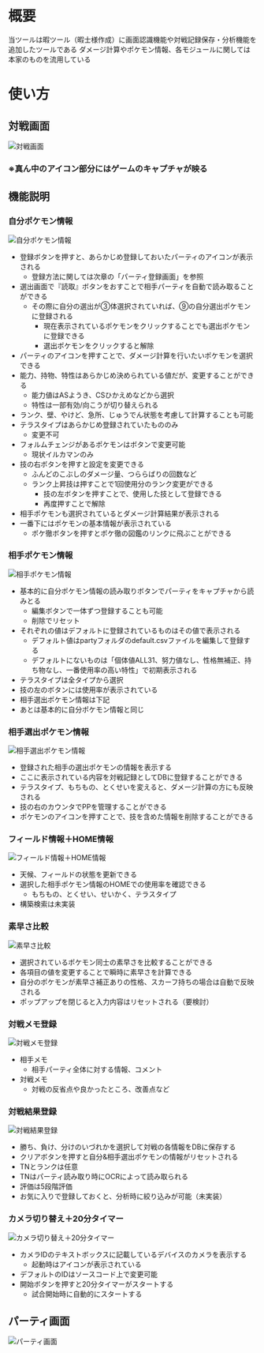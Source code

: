 # 概要

当ツールは暇ツール（暇士様作成）に画面認識機能や対戦記録保存・分析機能を追加したツールである
ダメージ計算やポケモン情報、各モジュールに関しては本家のものを流用している

# 使い方

## 対戦画面

![対戦画面](/image/top-battle.jpg)

### ※真ん中のアイコン部分にはゲームのキャプチャが映る

## 機能説明

### 自分ポケモン情報

![自分ポケモン情報](/image/battle-1.jpg)

- 登録ボタンを押すと、あらかじめ登録しておいたパーティのアイコンが表示される
  - 登録方法に関しては次章の「パーティ登録画面」を参照
- 選出画面で『読取』ボタンをおすことで相手パーティを自動で読み取ることができる
  - その際に自分の選出が③体選択されていれば、⑨の自分選出ポケモンに登録される
    - 現在表示されているポケモンをクリックすることでも選出ポケモンに登録できる
    - 選出ポケモンをクリックすると解除
- パーティのアイコンを押すことで、ダメージ計算を行いたいポケモンを選択できる
- 能力、持物、特性はあらかじめ決められている値だが、変更することができる
  - 能力値はASようき、CSひかえめなどから選択
  - 特性は一部有効/向こうが切り替えられる
- ランク、壁、やけど、急所、じゅうでん状態を考慮して計算することも可能
- テラスタイプはあらかじめ登録されていたもののみ
  - 変更不可
- フォルムチェンジがあるポケモンはボタンで変更可能
  - 現状イルカマンのみ
- 技の右ボタンを押すと設定を変更できる
  - ふんどのこぶしのダメージ量、つららばりの回数など
  - ランク上昇技は押すことで1回使用分のランク変更ができる
    - 技の左ボタンを押すことで、使用した技として登録できる
    - 再度押すことで解除
- 相手ポケモンも選択されているとダメージ計算結果が表示される
- 一番下にはポケモンの基本情報が表示されている
  - ポケ徹ボタンを押すとポケ徹の図鑑のリンクに飛ぶことができる

### 相手ポケモン情報

![相手ポケモン情報](/image/battle-2.jpg)

- 基本的に自分ポケモン情報の読み取りボタンでパーティをキャプチャから読みとる
  - 編集ボタンで一体ずつ登録することも可能
  - 削除でリセット
- それぞれの値はデフォルトに登録されているものはその値で表示される
  - デフォルト値はpartyフォルダのdefault.csvファイルを編集して登録する
  - デフォルトにないものは「個体値ALL31、努力値なし、性格無補正、持ち物なし、一番使用率の高い特性」で初期表示される
- テラスタイプは全タイプから選択
- 技の左のボタンには使用率が表示されている
- 相手選出ポケモン情報は下記
- あとは基本的に自分ポケモン情報と同じ

### 相手選出ポケモン情報

![相手選出ポケモン情報](/image/battle-3.jpg)

- 登録された相手の選出ポケモンの情報を表示する
- ここに表示されている内容を対戦記録としてDBに登録することができる
- テラスタイプ、もちもの、とくせいを変えると、ダメージ計算の方にも反映される
- 技の右のカウンタでPPを管理することができる
- ポケモンのアイコンを押すことで、技を含めた情報を削除することができる

### フィールド情報＋HOME情報

![フィールド情報＋HOME情報](/image/battle-4.jpg)

- 天候、フィールドの状態を更新できる
- 選択した相手ポケモン情報のHOMEでの使用率を確認できる
  - もちもの、とくせい、せいかく、テラスタイプ
- 構築検索は未実装

### 素早さ比較

![素早さ比較](/image/tool-speed.jpg)

- 選択されているポケモン同士の素早さを比較することができる
- 各項目の値を変更することで瞬時に素早さを計算できる
- 自分のポケモンが素早さ補正ありの性格、スカーフ持ちの場合は自動で反映される
- ポップアップを閉じると入力内容はリセットされる（要検討）

### 対戦メモ登録

![対戦メモ登録](/image/battle-5.jpg)

- 相手メモ
  - 相手パーティ全体に対する情報、コメント
- 対戦メモ
  - 対戦の反省点や良かったところ、改善点など

### 対戦結果登録

![対戦結果登録](/image/battle-6.jpg)

- 勝ち、負け、分けのいづれかを選択して対戦の各情報をDBに保存する
- クリアボタンを押すと自分&相手選出ポケモンの情報がリセットされる
- TNとランクは任意
- TNはパーティ読み取り時にOCRによって読み取られる
- 評価は5段階評価
- お気に入りで登録しておくと、分析時に絞り込みが可能（未実装）

### カメラ切り替え＋20分タイマー

![カメラ切り替え＋20分タイマー](/image/battle-7.jpg)

- カメラIDのテキストボックスに記載しているデバイスのカメラを表示する
  - 起動時はアイコンが表示されている
- デフォルトのIDはソースコード上で変更可能
- 開始ボタンを押すと20分タイマーがスタートする
  - 試合開始時に自動的にスタートする

## パーティ画面

![パーティ画面](/image/top-party.jpg)
